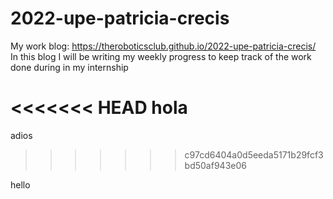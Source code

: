 # 2022-upe-patricia-crecis
My work blog: https://theroboticsclub.github.io/2022-upe-patricia-crecis/
In this blog I will be writing my weekly progress to keep track of the work done during in my internship

<<<<<<< HEAD
hola 
=======
adios
>>>>>>> c97cd6404a0d5eeda5171b29fcf3bd50af943e06

hello
